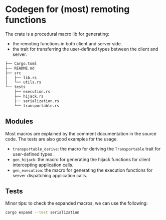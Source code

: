 # Codegen for (most) remoting functions

The crate is a procedural macro lib for generating:

- the remoting functions in both client and server side.
- the trait for transferring the user-defined types between the client and server.

```bash
├── Cargo.toml
├── README.md
├── src
│   ├── lib.rs
│   └── utils.rs
└── tests
    ├── execution.rs
    ├── hijack.rs
    ├── serialization.rs
    └── transportable.rs
```

## Modules

Most macros are explained by the comment documentation in the source code. The tests are also good examples for the usage.

- `transportable_derive`: the macro for deriving the `Transportable` trait for user-defined types.
- `gen_hijack`: the macro for generating the hijack functions for client intercepting application calls.
- `gen_execution`: the macro for generating the execution functions for server dispatching application calls.

## Tests

Minor tips: to check the expanded macros, we can use the following:

```bash
cargo expand --test serialization
```
